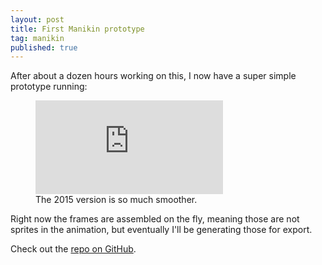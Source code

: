 ```yaml
---
layout: post
title: First Manikin prototype
tag: manikin
published: true
---
```


After about a dozen hours working on this, I now have a super simple prototype running:

<figure class="content-youtube">
	<iframe src="http://www.youtube.com/embed/l9-G2wMlP-s" frameborder="0" allowfullscreen></iframe>
	<figcaption>The 2015 version is so much smoother.</figcaption>
</figure>

Right now the frames are assembled on the fly, meaning those are not sprites in the animation, but eventually I'll be generating those for export.

Check out the [repo on GitHub](https://github.com/mikaelgramont/manikin).